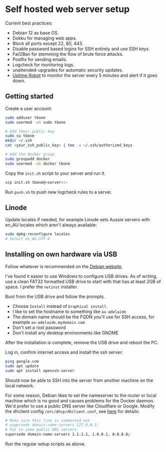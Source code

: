 # Self hosted web server setup

Current best practices:

- Debian 12 as base OS.
- Dokku for managing web apps.
- Block all ports except 22, 80, 443.
- Disable password based logins for SSH entirely and use SSH keys.
- Fail2Ban for stemming the flow of brute force attacks.
- Postfix for sending emails.
- Logcheck for monitoring logs.
- unattended-upgrades for automatic security updates.
- [Uptime Robot](https://uptimerobot.com) to monitor the server every 5 minutes and alert if it goes down.

## Getting started

Create a user account:

```bash
sudo adduser tbone
sudo usermod -aG sudo tbone

# Add their public key
sudo su tbone
mkdir ~/.ssh
cat <your_ssh_public_key> | tee -a ~/.ssh/authorized_keys

# Add the docker group
sudo groupadd docker
sudo usermod -aG docker tbone
```

Copy the `init.sh` script to your server and run it.

```bash
scp init.sh tbone@<server>:~
```

Run `push.sh` to push new logcheck rules to a server.

## Linode

Update locales if needed, for example Linode sets Aussie servers with en_AU locales which aren't always available:

```bash
sudo dpkg-reconfigure locales
# Select en_AU.UTF-8
```

## Installing on own hardware via USB

Follow whatever is recommended on the [Debian website](https://www.debian.org/CD/netinst).

I've found it easier to use Windows to configure USB drives.
As of writing, use a clean FAT32 formatted USB drive to start with that has at least 2GB of space.
I prefer the `netinst` installer.

Boot from the USB drive and follow the prompts.

- Choose `Install` instead of `Graphical install`.
- I like to set the hostname to something like `au-adelaide`
- The domain name should be the FQDN you'll use for SSH access, for example `au-adelaide.mydomain.com`
- Don't set a root password
- Don't install any desktop environments like GNOME

After the installation is complete, remove the USB drive and reboot the PC.

Log in, confirm internet access and install the ssh server:

```bash
ping google.com
sudo apt update
sudo apt install openssh-server
```

Should now be able to SSH into the server from another machine on the local network.

For some reason, Debian likes to set the nameserver to the router or local machine which is no good and causes problems for the Docker daemon.
We'd prefer to use a public DNS server like Cloudflare or Google.
Modify the dhclient config `/etc/dhcp/dhclient.conf`, see [here](https://wiki.debian.org/resolv.conf) for details:

```bash
# Make sure this line is commented out
# supersede domain-name-servers 127.0.0.1;
# Put in some public DNS servers
supersede domain-name-servers 1.1.1.1, 1.0.0.1, 8.8.8.8;
```

Run the regular setup scripts as above.

